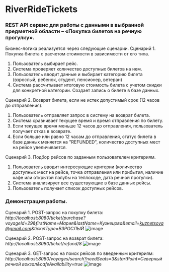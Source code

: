 # RiverRideTickets
### REST API сервис для работы с данными в выбранной предметной области – «Покупка билетов на речную прогулку».

Бизнес-логика реализуется через следующие сценарии.
Сценарий 1. Покупка билета с расчетом стоимости в зависимости от его типа.
1.	Пользователь выбирает рейс.
2.	Система проверяет количество доступных билетов на нем.
3.	Пользователь вводит данные и выбирает категорию билета (взрослый, ребенок, студент, пенсионер, ветеран)
4.	Система рассчитывает итоговую стоимость билета с учетом скидки для конкретной категории. Создает запись о билете в базе данных.

Сценарий 2. Возврат билета, если не истек допустимый срок (12 часов до отправления).
1.	Пользователь отправляет запрос в систему на возврат билета.
2.	Система сравнивает текущее время и время отправления по билету.
3.	Если текущее время меньше 12 часов до отправления, пользователь получает отказ в возврате.
4.	Если больше или равно 12 часам до отправления, статус билета в базе данных меняется на "REFUNDED", количество доступных мест на рейсе увеличивается.

Сценарий 3. Подбор рейсов по заданным пользователем критериям.
1.	Пользователь вводит интересующие критерии (количество доступных мест на рейсе, точка отправления или прибытия, наличие кафе или открытой палубы на теплоходе, дата речной прогулки).
2.	Система анализирует все существующие в базе данных рейсы.
3.	Пользователь получает список доступных рейсов.

### Демонстрация работы.
Сценарий 1. POST-запрос на покупку билета: *http://localhost:8080/ticket/purchase?voyageId=29&firstName=Мария&lastName=Кузнецова&email=kuznetsova@gmail.com&ticketType=ВЗРОСЛЫЙ*
![image](https://github.com/user-attachments/assets/9205db17-a750-4110-8233-dd5c63be2db4)

Сценарий 2. POST-запрос на возврат билета: *http://localhost:8080/ticket/refund/8*
![image](https://github.com/user-attachments/assets/23dfe930-3449-4259-aa3f-bd0639d9d1ce)

Сценарий 3. GET-запрос на поиск рейсов по введенным критериям: *http://localhost:8080/voyages/search?needSeats=3&startPoint=Северный речной вокзал&cafeAvailability=true*
![image](https://github.com/user-attachments/assets/6939cdc5-bdac-4e2e-9330-4f65a0015266)
